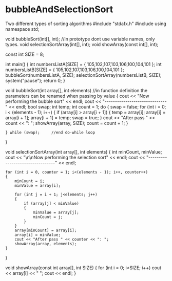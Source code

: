 # bubbleAndSelectionSort
Two different types of sorting algorithms
#include "stdafx.h"
#include<iostream>
using namespace std;

void bubbleSort(int[], int); 		//in prototype dont use variable names, only types.
void selectionSortArray(int[], int);
void showArray(const int[], int);

const int SIZE = 8;

int main()
{
	int numbersListA[SIZE] = { 105,102,107,103,106,100,104,101 };
	int numbersListB[SIZE] = { 105,102,107,103,106,100,104,101 };
	bubbleSort(numbersListA, SIZE);
	selectionSortArray(numbersListB, SIZE);
	system("pause");
	return 0;
}

void bubbleSort(int array[], int elements)  //in function definition the parameters can be renamed when passing by value
{
	cout << "Now performing the bubble sort" << endl;
	cout << "------------------------------" << endl;
	bool swap;
	int temp;
	int count = 1;
	do
	{
		swap = false;
		for (int i = 0; i < (elements - 1); i++)
		{
			if (array[i] > array[i + 1])
			{
				temp = array[i];
				array[i] = array[i + 1];
				array[i + 1] = temp;
				swap = true;
			}
			cout << "After pass " << count << ":  ";
			showArray(array, SIZE);
			count = count + 1;
		}

	} while (swap); 	//end do-while loop
}

void selectionSortArray(int array[], int elements)
{
	int minCount, minValue;
	cout << "\n\nNow performing the selection sort" << endl;
	cout << "---------------------------------" << endl;

	for (int i = 0, counter = 1; i<(elements - 1); i++, counter++)
	{
		minCount = i;
		minValue = array[i];

		for (int j = i + 1; j<elements; j++)
		{
			if (array[j] < minValue)
			{
				minValue = array[j];
				minCount = j;
			}
		}
		array[minCount] = array[i];
		array[i] = minValue;
		cout << "After pass " << counter << ": ";
		showArray(array, elements);
	}
}

void showArray(const int array[], int SIZE)
{
	for (int i = 0; i<SIZE; i++)
		cout << array[i] << " ";
	cout << endl;
}
